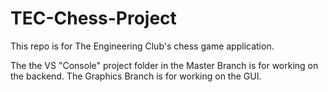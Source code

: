 # TEC-Chess-Project
 
This repo is for The Engineering Club's chess game application.

The the VS "Console" project folder in the Master Branch is for working on the backend. The Graphics Branch is for working on the GUI.
